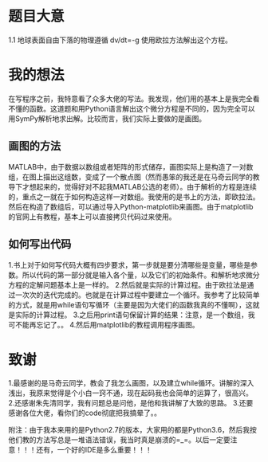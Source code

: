 # 题目大意
1.1 地球表面自由下落的物理遵循 dv/dt=-g 使用欧拉方法解出这个方程。

# 我的想法
在写程序之前，我特意看了众多大佬的写法。我发现，他们用的基本上是我完全看不懂的函数。这道题和用Python语言解出这个微分方程是不同的，因为完全可以用SymPy解析地求出解。比较而言，我们实际上要做的是画图。
## 画图的方法
MATLAB中，由于数据以数组或者矩阵的形式储存，画图实际上是构造了一对数组，在图上描出这组数，变成了一个散点图（然而愚笨的我还是在马奇云同学的教导下才想起来的，觉得好对不起我MATLAB公选的老师）。由于解析的方程是连续的，重点之一就在于如何构造这样一对数组。我使用的是书上的方法，即欧拉法。
然后在构造了数组后，可以通过导入Python-matplotlib来画图。由于matplotlib的官网上有教程，基本上可以直接拷贝代码过来使用。
## 如何写出代码
1.书上对于如何写代码大概有四步要求，第一步就是要分清哪些是变量，哪些是参数。所以代码的第一部分就是输入各个量，以及它们的初始条件。和解析地求微分方程的定解问题基本上是一样的。
2.然后就是实际的计算过程。由于欧拉法是通过一次次的迭代完成的。也就是在计算过程中要建立一个循环。我参考了比较简单的方式，就是用while语句写循环（主要是因为大佬们的函数我真的不懂啊），这就是实际的计算过程。
3.之后用print语句保留计算的结果：注意，是一个数组，我可不能再忘记了。。
4.然后用matplotlib的教程调用程序画图。

# 致谢
1.最感谢的是马奇云同学，教会了我怎么画图，以及建立while循环。讲解的深入浅出，我原来觉得是个小白一窍不通，现在起码我也会简单的运算了，很高兴。
2.还感谢朱先清同学，我有问题总是问他，是他和我讲解了大致的思路。
3.还要感谢各位大佬，看你们的code彻底把我搞晕了。。

附注：由于我本来用的是Python2.7的版本，大家用的都是Python3.6，然后我按他们教的方法写总是一堆语法错误，我当时真是崩溃的=_=。以后一定要注意！！！还有，一个好的IDE是多么重要！！！

